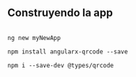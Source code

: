 ## Construyendo la app

```

ng new myNewApp

npm install angularx-qrcode --save

npm i --save-dev @types/qrcode

```
